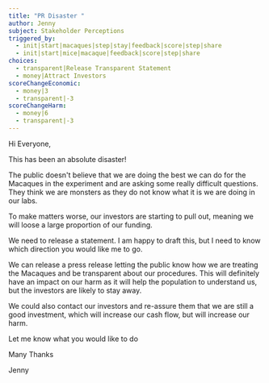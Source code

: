 ```yaml
---
title: "PR Disaster "
author: Jenny
subject: Stakeholder Perceptions
triggered_by:
  - init|start|macaques|step|stay|feedback|score|step|share
  - init|start|mice|macaque|feedback|score|step|share
choices:
  - transparent|Release Transparent Statement
  - money|Attract Investors
scoreChangeEconomic:
  - money|3
  - transparent|-3
scoreChangeHarm:
  - money|6
  - transparent|-3
---
```


Hi Everyone,

This has been an absolute disaster!

The public doesn't believe that we are doing the best we can do for the Macaques in the experiment and are asking some really difficult questions. They think we are monsters as they do not know what it is we are doing in our labs.

To make matters worse, our investors are starting to pull out, meaning we will loose a large proportion of our funding.

We need to release a statement. I am happy to draft this, but I need to know which direction you would like me to go.

We can release a press release letting the public know how we are treating the Macaques and be transparent about our procedures. This will definitely have an impact on our harm as it will help the population to understand us, but the investors are likely to stay away.

We could also contact our investors and re-assure them that we are still a good investment, which will increase our cash flow, but will increase our harm.

Let me know what you would like to do

Many Thanks

Jenny
